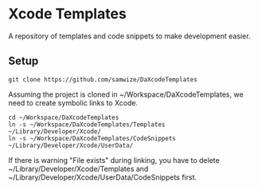 # Xcode Templates

A repository of templates and code snippets to make development easier.

## Setup

    git clone https://github.com/samwize/DaXcodeTemplates

Assuming the project is cloned in ~/Workspace/DaXcodeTemplates, we need to create symbolic links to Xcode.

    cd ~/Workspace/DaXcodeTemplates
    ln -s ~/Workspace/DaXcodeTemplates/Templates ~/Library/Developer/Xcode/
    ln -s ~/Workspace/DaXcodeTemplates/CodeSnippets ~/Library/Developer/Xcode/UserData/

If there is warning "File exists" during linking, you have to delete ~/Library/Developer/Xcode/Templates and ~/Library/Developer/Xcode/UserData/CodeSnippets first.
